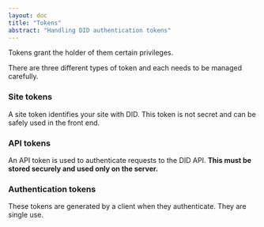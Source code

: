 ```yaml
---
layout: doc
title: "Tokens"
abstract: "Handling DID authentication tokens"
---
```


Tokens grant the holder of them certain privileges.

There are three different types of token and each needs to be managed carefully.

### Site tokens

A site token identifies your site with DID.
This token is not secret and can be safely used in the front end.

### API tokens

An API token is used to authenticate requests to the DID API.
**This must be stored securely and used only on the server.**

### Authentication tokens

These tokens are generated by a client when they authenticate.
They are single use.
